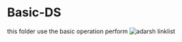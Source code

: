 # Basic-DS
this folder use the basic  operation perform
![adarsh linklist](https://user-images.githubusercontent.com/99128631/172160522-2dd68b31-23b1-48f3-9502-ee950fcc33ee.jpg)
